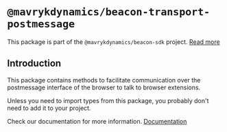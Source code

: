 # `@mavrykdynamics/beacon-transport-postmessage`

This package is part of the `@mavrykdynamics/beacon-sdk` project. [Read more](https://github.com/airgap-it/beacon-sdk)

## Introduction

This package contains methods to facilitate communication over the postmessage interface of the browser to talk to browser extensions.

Unless you need to import types from this package, you probably don't need to add it to your project.

Check our documentation for more information. [Documentation](https://docs.walletbeacon.io)
